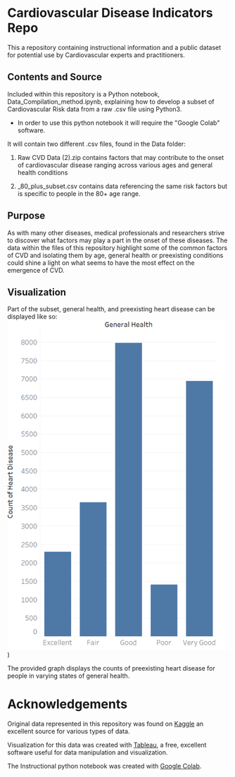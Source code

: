 # Cardiovascular Disease Indicators Repo
This a repository containing instructional information and a public dataset for potential use by Cardiovascular experts and practitioners.
## Contents and Source
Included within this repository is a Python notebook, Data_Compilation_method.ipynb, explaining how to develop a subset of Cardiovascular Risk data from a raw .csv file using Python3.
- In order to use this python notebook it will require the "Google Colab" software.

It will contain two different .csv files, found in the Data folder:

1. Raw CVD Data (2).zip contains factors that may contribute to the onset of cardiovascular disease ranging across various ages and general health conditions

2. _80_plus_subset.csv contains data referencing the same risk factors but is specific to people in the 80+ age range.

## Purpose
As with many other diseases, medical professionals and researchers strive to discover what factors may play a part in the onset of these diseases. The data within the files of this repository highlight some of the common factors of CVD and isolating them by age, general health or preexisting conditions could shine a light on what seems to have the most effect on the emergence of CVD.
## Visualization


Part of the subset, general health, and preexisting heart disease can be displayed like so:
![alt text](https://github.com/oudeeee/Factors-affecting-Cardiovascular-Disease/blob/main/Screenshot%202024-04-22%20120025.png?raw=true))

The provided graph displays the counts of preexisting heart disease for people in varying states of general health.

# Acknowledgements 

Original data represented in this repository was found on [Kaggle](https://www.kaggle.com/datasets/harshwardhanfartale/cardiovascular-disease-risk-prediction-dataset) an excellent source for various types of data.

Visualization for this data was created with [Tableau](https://www.tableau.com/), a free, excellent software useful for data manipulation and visualization.

The Instructional python notebook was created with [Google Colab](https://colab.google/).
